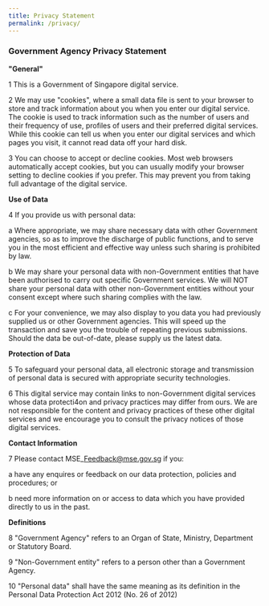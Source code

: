 ```yaml
---
title: Privacy Statement
permalink: /privacy/
---
```


### **Government Agency Privacy Statement**

**&quot;General&quot;**

1 This is a Government of Singapore digital service.

2 We may use &quot;cookies&quot;, where a small data file is sent to your browser to store and track information about you when you enter our digital service. The cookie is used to track information such as the number of users and their frequency of use, profiles of users and their preferred digital services. While this cookie can tell us when you enter our digital services and which pages you visit, it cannot read data off your hard disk.

3 You can choose to accept or decline cookies. Most web browsers automatically accept cookies, but you can usually modify your browser setting to decline cookies if you prefer. This may prevent you from taking full advantage of the digital service.

**Use of Data**

4 If you provide us with personal data:

a Where appropriate, we may share necessary data with other Government agencies, so as to improve the discharge of public functions, and to serve you in the most efficient and effective way unless such sharing is prohibited by law.

b We may share your personal data with non-Government entities that have been authorised to carry out specific Government services. We will NOT share your personal data with other non-Government entities without your consent except where such sharing complies with the law.

c For your convenience, we may also display to you data you had previously supplied us or other Government agencies. This will speed up the transaction and save you the trouble of repeating previous submissions. Should the data be out-of-date, please supply us the latest data.

**Protection of Data**

5 To safeguard your personal data, all electronic storage and transmission of personal data is secured with appropriate security technologies.

6 This digital service may contain links to non-Government digital services whose data protecti4on and privacy practices may differ from ours. We are not responsible for the content and privacy practices of these other digital services and we encourage you to consult the privacy notices of those digital services.

**Contact Information**

7 Please contact MSE\_Feedback@mse.gov.sg if you:

a have any enquires or feedback on our data protection, policies and procedures; or

b need more information on or access to data which you have provided directly to us in the past.

**Definitions**

8 &quot;Government Agency&quot; refers to an Organ of State, Ministry, Department or Statutory Board.

9 &quot;Non-Government entity&quot; refers to a person other than a Government Agency.

10 &quot;Personal data&quot; shall have the same meaning as its definition in the Personal Data Protection Act 2012 (No. 26 of 2012)

